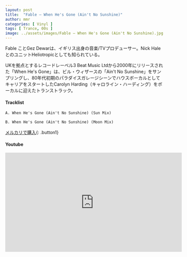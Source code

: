 ```yaml
---
layout: post
title:  "Fable – When He's Gone (Ain't No Sunshine)"
author: mmr
categories: [ Vinyl ]
tags: [ Trance, 00s ]
image: ../assets/images/Fable – When He's Gone (Ain't No Sunshine).jpg
---
```


Fable ことGez Dewarは、イギリス出身の音楽/TVプロデューサー。Nick HaleとのユニットHeliotropicとしても知られている。

UKを拠点とするレコードレーベル3 Beat Music Ltdから2000年にリリースされた「When He's Gone」は、ビル・ウィザースの「Ain't No Sunshine」をサンプリングし、80年代初期のパラダイスガレージシーンでハウスボーカルとしてキャリアをスタートしたCarolyn Harding（キャロライン・ハーディング）をボーカルに迎えたトランストラック。

#### Tracklist
```md
A. When He's Gone (Ain't No Sunshine) (Sun Mix)

B. When He's Gone (Ain't No Sunshine) (Moon Mix)
```

[メルカリで購入](https://jp.mercari.com/item/m84451334010?afid=6142608987){: .button1}

#### Youtube 
<iframe width="560" height="315" src="https://www.youtube.com/embed/hobT5ex3eZY?si=IV0KzifuyA8SFYA3" title="YouTube video player" frameborder="0" allow="accelerometer; autoplay; clipboard-write; encrypted-media; gyroscope; picture-in-picture; web-share" referrerpolicy="strict-origin-when-cross-origin" allowfullscreen></iframe>